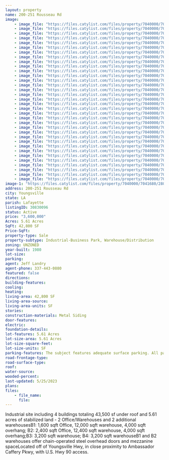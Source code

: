 ```yaml
---
layout: property
name: 200-251 Rousseau Rd
image:
    - image_file: "https://files.catylist.com/files/property/7040000/7041680/28030620_251Rousseau_3a.jpg"
    - image_file: "https://files.catylist.com/files/property/7040000/7041680/28030619_251Rousseau_1a.jpg"
    - image_file: "https://files.catylist.com/files/property/7040000/7041680/28030622_251Rousseau_5a.jpg"
    - image_file: "https://files.catylist.com/files/property/7040000/7041680/28030621_251Rousseau_4a.jpg"
    - image_file: "https://files.catylist.com/files/property/7040000/7041680/28030788_251Rousseau_2.jpg"
    - image_file: "https://files.catylist.com/files/property/7040000/7041680/28030789_251Rousseau_6.jpg"
    - image_file: "https://files.catylist.com/files/property/7040000/7041680/28030746_251Rousseau_8.jpg"
    - image_file: "https://files.catylist.com/files/property/7040000/7041680/28030747_251Rousseau_10.jpg"
    - image_file: "https://files.catylist.com/files/property/7040000/7041680/28030742_251Rousseau_11.jpg"
    - image_file: "https://files.catylist.com/files/property/7040000/7041680/28030744_251Rousseau_14.jpg"
    - image_file: "https://files.catylist.com/files/property/7040000/7041680/28030865_RousseauEXT_5.jpg"
    - image_file: "https://files.catylist.com/files/property/7040000/7041680/28030758_RousseauEXT_27.jpg"
    - image_file: "https://files.catylist.com/files/property/7040000/7041680/28030756_RousseauEXT_21.jpg"
    - image_file: "https://files.catylist.com/files/property/7040000/7041680/28030757_RousseauEXT_26.jpg"
    - image_file: "https://files.catylist.com/files/property/7040000/7041680/28030809_251Rousseau_12.jpg"
    - image_file: "https://files.catylist.com/files/property/7040000/7041680/28030851_251Rousseau_13.jpg"
    - image_file: "https://files.catylist.com/files/property/7040000/7041680/28030767_RousseauEXT_10.jpg"
    - image_file: "https://files.catylist.com/files/property/7040000/7041680/28030766_RousseauEXT_3.jpg"
    - image_file: "https://files.catylist.com/files/property/7040000/7041680/28030860_RousseauINT_18.jpg"
    - image_file: "https://files.catylist.com/files/property/7040000/7041680/28030866_RousseauINT_19.jpg"
    - image_file: "https://files.catylist.com/files/property/7040000/7041680/28030868_RousseauINT_23.jpg"
    - image_file: "https://files.catylist.com/files/property/7040000/7041680/28030869_RousseauINT_24.jpg"
    - image_file: "https://files.catylist.com/files/property/7040000/7041680/28030778_RousseauEXT_33.jpg"
    - image_file: "https://files.catylist.com/files/property/7040000/7041680/28030777_RousseauEXT_31.jpg"
    - image_file: "https://files.catylist.com/files/property/7040000/7041680/28030779_RousseauINT_2.jpg"
    - image_file: "https://files.catylist.com/files/property/7040000/7041680/28030780_RousseauINT_6.jpg"
    - image_file: "https://files.catylist.com/files/property/7040000/7041680/28030870_RousseauINT_7.jpg"
    - image_file: "https://files.catylist.com/files/property/7040000/7041680/28030871_RousseauINT_8.jpg"
    - image_file: "https://files.catylist.com/files/property/7040000/7041680/28030872_RousseauINT_29.jpg"
    - image_file: "https://files.catylist.com/files/property/7040000/7041680/28030873_RousseauINT_30.jpg"
    - image_file: "https://files.catylist.com/files/property/7040000/7041680/28030874_RousseauINT_32.jpg"
    - image_file: "https://files.catylist.com/files/property/7040000/7041680/raw_28033260_Flyer___251_Rousseau_Rd__JeffColliersCompressed.pdf"
    - image_file: "https://files.catylist.com/files/property/7040000/7041680/raw_28037249_Flood___251_Rousseau_Rd___JeffColliers.pdf"
    - image_file: "https://files.catylist.com/files/property/7040000/7041680/28051658_Flyer_1___251_Rousseau.png"
image-1: "https://files.catylist.com/files/property/7040000/7041680/28030623_251Rousseau_7.jpg"
address: 200-251 Rousseau Rd
city: Youngsville
state: LA
parish: Lafayette
listingID: 30830096
status: Active
price: "3,600,000"
Acres: 5.61 Acres
SqFt: 42,800 SF
Price-SqFt:
property-type: Sale
property-subtype: Industrial-Business Park, Warehouse/Distribution
zoning: UNZONED
year-built: 1980
lot-size:
parking:
agent: Jeff Landry
agent-phone: 337-443-0880
featured: false
directions:
building-features:
cooling:
heating:
living-area: 42,800 SF
living-area-source:
living-area-units: SF
stories:
construction-materials: Metal Siding
door-features:
electric:
foundation-details:
lot-features: 5.61 Acres
lot-size-area: 5.61 Acres
lot-size-square-feet:
lot-size-units: SF
parking-features: The subject features adequate surface parking. All parking spaces and vehicle drives are paved &#xD;concrete and crushed limestone and considered to be in average condition. The number of &#xD;parking spaces is commensurate with other properties in this area.
road-frontage-type:
road-surface-type:
roof:
water-source:
wooded-percent:
last-updated: 5/25/2023
plans:
files:
    - file_name:
      file:
---
```

Industrial site including 4 buildings totaling 43,500 sf under roof and 5.61 acres of stabilized land - 2 Office/Warehouses and 2 additional warehousesB1: 1,600 sqft Office, 12,000 sqft warehouse, 4,000 sqft overhang; B2: 2,400 sqft Office, 12,400 sqft warehouse, 4,000 sqft overhang;B3: 3,200 sqft warehouse; B4: 3,200 sqft warehouseB1 and B2 warehouses offer chain-operated steel overhead doors and mezzanine spaceLocated off of Youngsville Hwy, in close proximity to Ambassador Caffery Pkwy, with U.S. Hwy 90 access.
